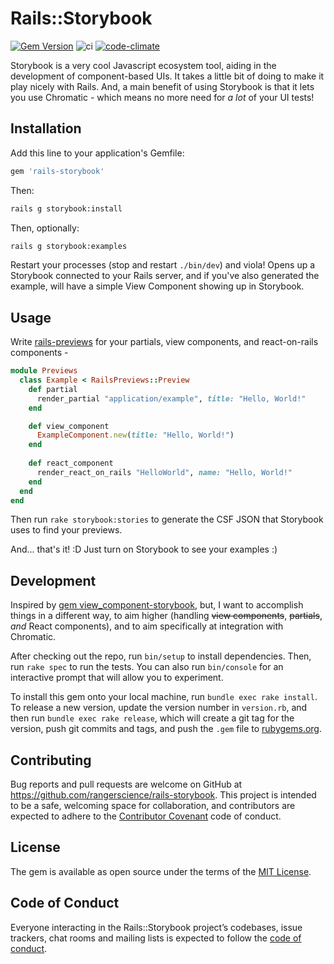 # Rails::Storybook

[![Gem Version](https://badge.fury.io/rb/rails-storybook.svg)](https://badge.fury.io/rb/rails-storybook)
![ci](https://github.com/rangerscience/rails-storybook/actions/workflows/ci.yml/badge.svg)
[![code-climate](https://codeclimate.com/github/rangerscience/rails-storybook.svg)](https://codeclimate.com/github/rangerscience/rails-storybook)

Storybook is a very cool Javascript ecosystem tool, aiding in the development of component-based UIs. It takes a little bit of doing to make it play nicely with Rails. And, a main benefit of using Storybook is that it lets you use Chromatic - which means no more need for *a lot* of your UI tests!

## Installation

Add this line to your application's Gemfile:

```ruby
gem 'rails-storybook'
```

Then:
```bash
rails g storybook:install
```

Then, optionally:
```bash
rails g storybook:examples
```

Restart your processes (stop and restart `./bin/dev`) and viola! Opens up a Storybook connected to your Rails server, and if you've also generated the example, will have a simple View Component showing up in Storybook.

## Usage

Write [rails-previews](https://github.com/rangerscience/rails-previews) for your partials, view components, and react-on-rails components -

```ruby
module Previews
  class Example < RailsPreviews::Preview
    def partial
      render_partial "application/example", title: "Hello, World!"
    end

    def view_component
      ExampleComponent.new(title: "Hello, World!")
    end
    
    def react_component
      render_react_on_rails "HelloWorld", name: "Hello, World!"
    end
  end
end
```

Then run `rake storybook:stories` to generate the CSF JSON that Storybook uses to find your previews.

And... that's it! :D Just turn on Storybook to see your examples :)

## Development

Inspired by [gem view_component-storybook](https://github.com/jonspalmer/view_component-storybook), but, I want to accomplish things in a different way, to aim higher (handling ~~view components~~, ~~partials~~, *and* React components), and to aim specifically at integration with Chromatic.

After checking out the repo, run `bin/setup` to install dependencies. Then, run `rake spec` to run the tests. You can also run `bin/console` for an interactive prompt that will allow you to experiment.

To install this gem onto your local machine, run `bundle exec rake install`. To release a new version, update the version number in `version.rb`, and then run `bundle exec rake release`, which will create a git tag for the version, push git commits and tags, and push the `.gem` file to [rubygems.org](https://rubygems.org).

## Contributing

Bug reports and pull requests are welcome on GitHub at https://github.com/rangerscience/rails-storybook. This project is intended to be a safe, welcoming space for collaboration, and contributors are expected to adhere to the [Contributor Covenant](http://contributor-covenant.org) code of conduct.

## License

The gem is available as open source under the terms of the [MIT License](https://opensource.org/licenses/MIT).

## Code of Conduct

Everyone interacting in the Rails::Storybook project’s codebases, issue trackers, chat rooms and mailing lists is expected to follow the [code of conduct](https://github.com/rangerscience/rails-storybook/blob/master/CODE_OF_CONDUCT.md).
